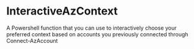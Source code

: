 # InteractiveAzContext
A Powershell function that you can use to interactively choose your preferred context based on accounts you previously connected through Connect-AzAccount
